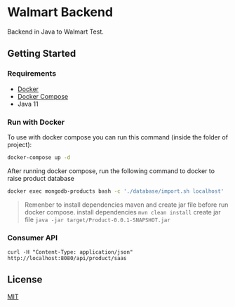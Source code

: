 # Walmart Backend

Backend in Java to Walmart Test.

## Getting Started

### Requirements

- [Docker](https://www.docker.com/)
- [Docker Compose](https://docs.docker.com/compose/install/)
- Java 11

### Run with Docker

To use with docker compose you can run this command (inside the folder of project):

```bash
docker-compose up -d
```

After running docker compose, run the following command to docker to raise product database

```bash
docker exec mongodb-products bash -c './database/import.sh localhost'
```

> Remenber to install dependencies maven and create jar file before run docker compose.
> install dependencies ``` mvn clean install ```
> create jar file ``` java -jar target/Product-0.0.1-SNAPSHOT.jar ```

### Consumer API

```curl
curl -H "Content-Type: application/json" http://localhost:8080/api/product/saas
```

## License
[MIT](https://choosealicense.com/licenses/mit/)

